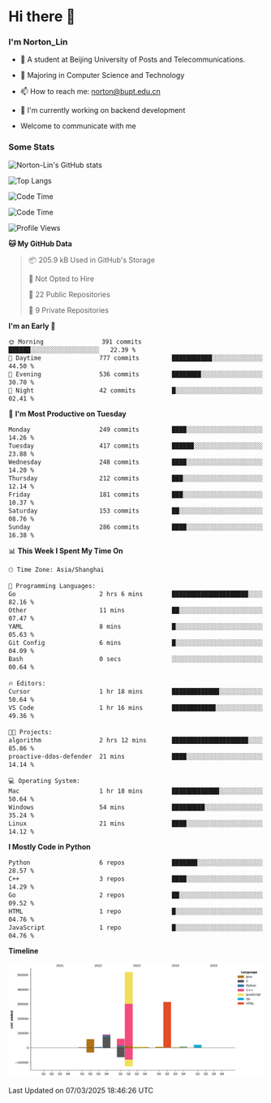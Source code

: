 
# Hi there 👋

### I'm Norton_Lin
- 🏫 A student at Beijing University of Posts and Telecommunications.
- 🌱 Majoring in Computer Science and Technology
- 📫 How to reach me: norton@bupt.edu.cn
- 🌱 I'm currently working on backend development

- Welcome to communicate with me

### Some Stats
![Norton-Lin's GitHub stats](https://github-readme-stats.vercel.app/api?username=Norton-Lin&count_private=true&show_icons=true&theme=radical)

![Top Langs](https://github-readme-stats.vercel.app/api/top-langs/?username=Norton-Lin&langs_count=10&layout=compact)

![Code Time](https://github-readme-stats.vercel.app/api/wakatime?username=Norton_Lin)

<!--START_SECTION:waka-->
![Code Time](http://img.shields.io/badge/Code%20Time-906%20hrs%2036%20mins-blue)

![Profile Views](http://img.shields.io/badge/Profile%20Views-0-blue)

**🐱 My GitHub Data** 

> 📦 205.9 kB Used in GitHub's Storage 
 > 
> 🚫 Not Opted to Hire
 > 
> 📜 22 Public Repositories 
 > 
> 🔑 9 Private Repositories 
 > 
**I'm an Early 🐤** 

```text
🌞 Morning                391 commits         ██████░░░░░░░░░░░░░░░░░░░   22.39 % 
🌆 Daytime                777 commits         ███████████░░░░░░░░░░░░░░   44.50 % 
🌃 Evening                536 commits         ████████░░░░░░░░░░░░░░░░░   30.70 % 
🌙 Night                  42 commits          █░░░░░░░░░░░░░░░░░░░░░░░░   02.41 % 
```
📅 **I'm Most Productive on Tuesday** 

```text
Monday                   249 commits         ████░░░░░░░░░░░░░░░░░░░░░   14.26 % 
Tuesday                  417 commits         ██████░░░░░░░░░░░░░░░░░░░   23.88 % 
Wednesday                248 commits         ████░░░░░░░░░░░░░░░░░░░░░   14.20 % 
Thursday                 212 commits         ███░░░░░░░░░░░░░░░░░░░░░░   12.14 % 
Friday                   181 commits         ███░░░░░░░░░░░░░░░░░░░░░░   10.37 % 
Saturday                 153 commits         ██░░░░░░░░░░░░░░░░░░░░░░░   08.76 % 
Sunday                   286 commits         ████░░░░░░░░░░░░░░░░░░░░░   16.38 % 
```


📊 **This Week I Spent My Time On** 

```text
🕑︎ Time Zone: Asia/Shanghai

💬 Programming Languages: 
Go                       2 hrs 6 mins        █████████████████████░░░░   82.16 % 
Other                    11 mins             ██░░░░░░░░░░░░░░░░░░░░░░░   07.47 % 
YAML                     8 mins              █░░░░░░░░░░░░░░░░░░░░░░░░   05.63 % 
Git Config               6 mins              █░░░░░░░░░░░░░░░░░░░░░░░░   04.09 % 
Bash                     0 secs              ░░░░░░░░░░░░░░░░░░░░░░░░░   00.64 % 

🔥 Editors: 
Cursor                   1 hr 18 mins        █████████████░░░░░░░░░░░░   50.64 % 
VS Code                  1 hr 16 mins        ████████████░░░░░░░░░░░░░   49.36 % 

🐱‍💻 Projects: 
algorithm                2 hrs 12 mins       █████████████████████░░░░   85.86 % 
proactive-ddos-defender  21 mins             ████░░░░░░░░░░░░░░░░░░░░░   14.14 % 

💻 Operating System: 
Mac                      1 hr 18 mins        █████████████░░░░░░░░░░░░   50.64 % 
Windows                  54 mins             █████████░░░░░░░░░░░░░░░░   35.24 % 
Linux                    21 mins             ████░░░░░░░░░░░░░░░░░░░░░   14.12 % 
```

**I Mostly Code in Python** 

```text
Python                   6 repos             ███████░░░░░░░░░░░░░░░░░░   28.57 % 
C++                      3 repos             ████░░░░░░░░░░░░░░░░░░░░░   14.29 % 
Go                       2 repos             ██░░░░░░░░░░░░░░░░░░░░░░░   09.52 % 
HTML                     1 repo              █░░░░░░░░░░░░░░░░░░░░░░░░   04.76 % 
JavaScript               1 repo              █░░░░░░░░░░░░░░░░░░░░░░░░   04.76 % 
```



**Timeline**

![Lines of Code chart](https://raw.githubusercontent.com/Norton-Lin/Norton-Lin/main/assets/bar_graph.png)


 Last Updated on 07/03/2025 18:46:26 UTC
<!--END_SECTION:waka-->
